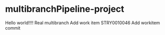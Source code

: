 # multibranchPipeline-project

Hello world!!!!
Real multibranch
Add work item STRY0010046
Add workitem commit
